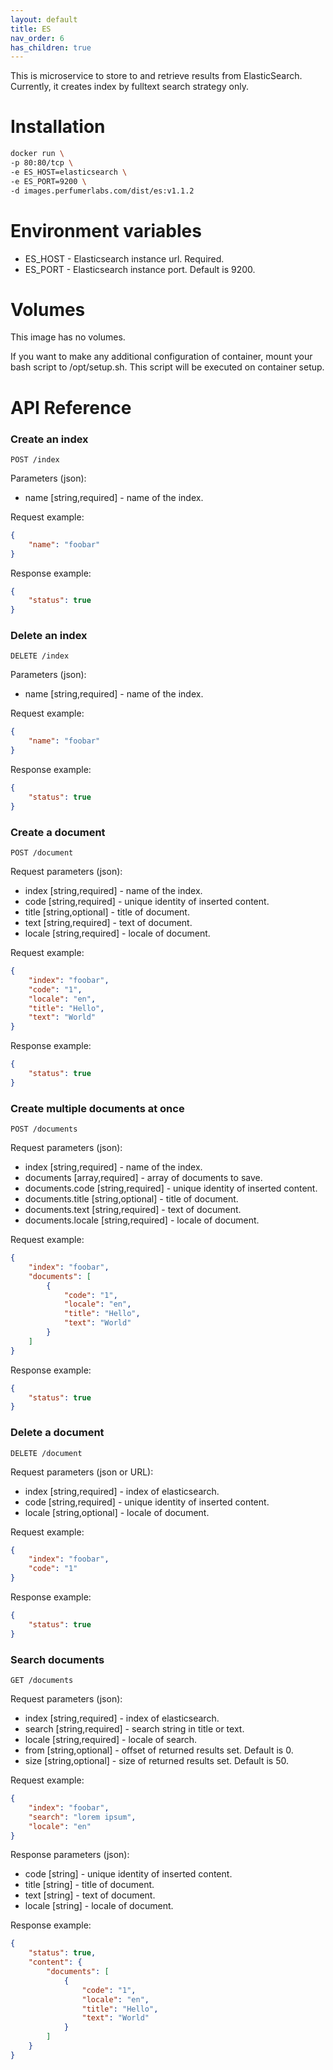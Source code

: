 ```yaml
---
layout: default
title: ES
nav_order: 6
has_children: true
---
```


This is microservice to store to and retrieve results from ElasticSearch.
Currently, it creates index by fulltext search strategy only.

Installation
============

```bash
docker run \
-p 80:80/tcp \
-e ES_HOST=elasticsearch \
-e ES_PORT=9200 \
-d images.perfumerlabs.com/dist/es:v1.1.2
```

Environment variables
=====================

- ES_HOST - Elasticsearch instance url. Required.
- ES_PORT - Elasticsearch instance port. Default is 9200.

Volumes
=======

This image has no volumes.

If you want to make any additional configuration of container, mount your bash script to /opt/setup.sh. This script will be executed on container setup.

API Reference
=============

### Create an index

`POST /index`

Parameters (json):
- name [string,required] - name of the index.

Request example:

```json
{
    "name": "foobar"
}
```

Response example:

```json
{
    "status": true
}
```

### Delete an index

`DELETE /index`

Parameters (json):
- name [string,required] - name of the index.

Request example:

```json
{
    "name": "foobar"
}
```

Response example:

```json
{
    "status": true
}
```

### Create a document

`POST /document`

Request parameters (json):
- index [string,required] - name of the index.
- code [string,required] - unique identity of inserted content.
- title [string,optional] - title of document.
- text [string,required] - text of document.
- locale [string,required] - locale of document.

Request example:

```json
{
    "index": "foobar",
    "code": "1",
    "locale": "en",
    "title": "Hello",
    "text": "World"
}
```

Response example:

```json
{
    "status": true
}
```

### Create multiple documents at once

`POST /documents`

Request parameters (json):
- index [string,required] - name of the index.
- documents [array,required] - array of documents to save.
- documents.code [string,required] - unique identity of inserted content.
- documents.title [string,optional] - title of document.
- documents.text [string,required] - text of document.
- documents.locale [string,required] - locale of document.

Request example:

```json
{
    "index": "foobar",
    "documents": [
        {
            "code": "1",
            "locale": "en",
            "title": "Hello",
            "text": "World"
        }
    ]
}
```

Response example:

```json
{
    "status": true
}
```

### Delete a document

`DELETE /document`

Request parameters (json or URL):
- index [string,required] - index of elasticsearch.
- code [string,required] - unique identity of inserted content.
- locale [string,optional] - locale of document.

Request example:

```json
{
    "index": "foobar",
    "code": "1"
}
```

Response example:

```json
{
    "status": true
}
```

### Search documents

`GET /documents`

Request parameters (json):
- index [string,required] - index of elasticsearch.
- search [string,required] - search string in title or text.
- locale [string,required] - locale of search.
- from [string,optional] - offset of returned results set. Default is 0.
- size [string,optional] - size of returned results set. Default is 50.

Request example:

```json
{
    "index": "foobar",
    "search": "lorem ipsum",
    "locale": "en"
}
```

Response parameters (json):
- code [string] - unique identity of inserted content.
- title [string] - title of document.
- text [string] - text of document.
- locale [string] - locale of document.

Response example:

```json
{
    "status": true,
    "content": {
        "documents": [
            {
                "code": "1",
                "locale": "en",
                "title": "Hello",
                "text": "World"
            }
        ]
    }
}
```